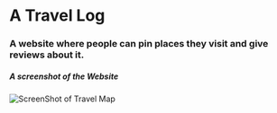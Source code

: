 # A Travel Log

### A website where people can pin places they visit and give reviews about it.

##### A screenshot of the Website

![ScreenShot of Travel Map](https://github.com/Arsh-ak7/Learningreact/blob/main/travel-map/Travel-Log.png)

